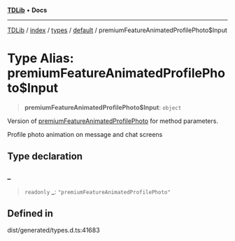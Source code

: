 [**TDLib**](../../../../../../README.md) • **Docs**

***

[TDLib](../../../../../../modules.md) / [index](../../../../../README.md) / [types](../../../README.md) / [default](../README.md) / premiumFeatureAnimatedProfilePhoto$Input

# Type Alias: premiumFeatureAnimatedProfilePhoto$Input

> **premiumFeatureAnimatedProfilePhoto$Input**: `object`

Version of [premiumFeatureAnimatedProfilePhoto](premiumFeatureAnimatedProfilePhoto.md) for method parameters.

Profile photo animation on message and chat screens

## Type declaration

### \_

> `readonly` **\_**: `"premiumFeatureAnimatedProfilePhoto"`

## Defined in

dist/generated/types.d.ts:41683
